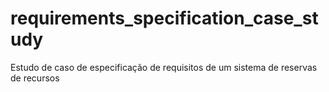 # requirements_specification_case_study
Estudo de caso de especificação de requisitos de um sistema de reservas de recursos
